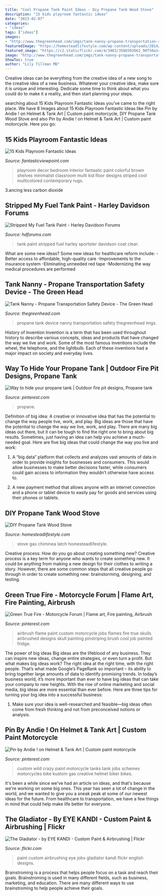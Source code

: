 ```yaml
---
title: "Cool Propane Tank Paint Ideas - Diy Propane Tank Wood Stove"
description: "15 kids playroom fantastic ideas"
date: "2023-02-07"
categories:
- "ideas"
tags: ["ideas"]
images:
- "http://www.thegreenhead.com/imgs/tank-nanny-propane-transportation-safety-device-1.jpg"
featuredImage: "https://homesteadlifestyle.com/wp-content/uploads/2014/10/diy-propane-tank-wood-stove.jpg"
featured_image: "https://c2.staticflickr.com/4/3403/3586592662_90f50a14ce_b.jpg"
image: "http://www.thegreenhead.com/imgs/tank-nanny-propane-transportation-safety-device-1.jpg"
ShowToc: true
author: "Lily Tillman MD"
---
```



Creative ideas can be everything from the creative idea of a new song to the creative idea of a new business. Whatever your creative idea, make sure it is unique and interesting. Dedicate some time to think about what you could do to make it a reality, and then start planning your steps.

	

		
searching about 15 Kids Playroom Fantastic Ideas you've came to the right place. We have 8 Images about 15 Kids Playroom Fantastic Ideas like Pin by Andie ! on Helmet &amp; Tank Art | Custom paint motorcycle, DIY Propane Tank Wood Stove and also Pin by Andie ! on Helmet &amp; Tank Art | Custom paint motorcycle. Here you go:
		
    
## 15 Kids Playroom Fantastic Ideas

<img loading=lazy src="http://www.fantasticviewpoint.com/wp-content/uploads/2016/06/wonderful-kids-playroom-ideas-with-cool-multicolored-striped-wall-paint-design-and-white-plywood-cubicles-shelves-plus-lovely-colorful-rugs-above-brown-oak-wood-laminate-floor-634x422.jpg" onerror="this.onerror=null;this.src='https://tse1.mm.bing.net/th?id=OIP.Z7AZ7GfcvtZXsM6koywojQHaE7&amp;pid=15.1';" alt="15 Kids Playroom Fantastic Ideas">

_Source: fantasticviewpoint.com_

>playroom decor bedroom interior fantastic paint colorful brown shelves minimalist classroom multi kid floor designs striped cool multicolored contemporary rugs. 

	

3.ancing less carbon dioxide 

    
## Stripped My Fuel Tank Paint - Harley Davidson Forums

<img loading=lazy src="https://www.hdforums.com/forum/attachments/sportster-models/277544d1350924354-stripped-my-fuel-tank-paint-tank-1.jpg" onerror="this.onerror=null;this.src='https://tse4.mm.bing.net/th?id=OIP.27efSl7y02NM_jYxK6gqiQHaFj&amp;pid=15.1';" alt="Stripped My Fuel Tank Paint - Harley Davidson Forums">

_Source: hdforums.com_

>tank paint stripped fuel harley sportster davidson coat clear. 

	

What are some new ideas?
Some new ideas for healthcare reform include: 
-Better access to affordable, high-quality care 
-Improvements to the insurance system 
-Eliminating unneeded red tape 
-Modernizing the way medical procedures are performed

    
## Tank Nanny - Propane Transportation Safety Device - The Green Head

<img loading=lazy src="http://www.thegreenhead.com/imgs/tank-nanny-propane-transportation-safety-device-1.jpg" onerror="this.onerror=null;this.src='https://tse3.mm.bing.net/th?id=OIP.Vx7atdF7KjcM6XCf4k1XuwHaHa&amp;pid=15.1';" alt="Tank Nanny - Propane Transportation Safety Device - The Green Head">

_Source: thegreenhead.com_

>propane tank device nanny transportation safety thegreenhead imgs. 

	

History of Invention
Invention is a term that has been used throughout history to describe various concepts, ideas and products that have changed the way we live and work. Some of the most famous inventions include the wheel, the telephone, and the lightbulb. Each of these inventions had a major impact on society and everyday lives.

    
## Way To Hide Your Propane Tank | Outdoor Fire Pit Designs, Propane Tank

<img loading=lazy src="https://i.pinimg.com/1200x/17/fa/56/17fa56c38dc654c78e213f8467dd547f.jpg" onerror="this.onerror=null;this.src='https://tse2.mm.bing.net/th?id=OIP.8LmiOIZVax25OSu3aWBlkAHaFG&amp;pid=15.1';" alt="Way to hide your propane tank | Outdoor fire pit designs, Propane tank">

_Source: pinterest.com_

>propane. 

	

Definition of big idea: A creative or innovative idea that has the potential to change the way people live, work, and play.
Big ideas are those that have the potential to change the way we live, work, and play. There are many big ideas out there, but it can be tough to find the right one to bring about big results. Sometimes, just having an idea can help you achieve a much-needed goal. Here are five big ideas that could change the way you live and work: 
1. A “big data” platform that collects and analyzes vast amounts of data in order to provide insights for businesses and consumers. This would allow businesses to make better decisions faster, while consumers could gain access to information they wouldn’t otherwise have access to.

2. A new payment method that allows anyone with an internet connection and a phone or tablet device to easily pay for goods and services using their phones or tablets.

    
## DIY Propane Tank Wood Stove

<img loading=lazy src="https://homesteadlifestyle.com/wp-content/uploads/2014/10/diy-propane-tank-wood-stove.jpg" onerror="this.onerror=null;this.src='https://tse1.mm.bing.net/th?id=OIP.c-5OuL8wlSMyfbS-72pBpwAAAA&amp;pid=15.1';" alt="DIY Propane Tank Wood Stove">

_Source: homesteadlifestyle.com_

>stove gas chiminea latch homesteadlifestyle. 

	

Creative process: How do you go about creating something new?
Creative process is a key term for anyone who wants to create something new. It could be anything from making a new design for their clothes to writing a story. However, there are some common steps that all creative people go through in order to create something new: brainstorming, designing, and testing.

    
## Green True Fire - Motorcycle Forum | Flame Art, Fire Painting, Airbrush

<img loading=lazy src="https://i.pinimg.com/originals/e0/ae/a3/e0aea3226f677b67238261cc8949b8c6.jpg" onerror="this.onerror=null;this.src='https://tse1.mm.bing.net/th?id=OIP.JBo1wIhKUda3rpm4cqNVyQHaLM&amp;pid=15.1';" alt="Green True Fire - Motorcycle Forum | Flame art, Fire painting, Airbrush">

_Source: pinterest.com_

>airbrush flame paint custom motorcycle jobs flames fire true skulls airbrushed designs skull painting pinstriping brush cool job painted fridge. 

	

The power of big ideas
Big ideas are the lifeblood of any business. They can inspire new ideas, change entire strategies, or even turn a profit. But what makes big ideas work? The right idea at the right time, with the right people. That’s what made Google’s PageRank so important – its ability to bring together large amounts of data to identify promising trends.
In today’s business world, it’s more important than ever to have big ideas that can take your company to new heights. With the rise of online marketing and social media, big ideas are more essential than ever before. Here are three tips for turning your big idea into a successful business:

1) Make sure your idea is well-researched and feasible—big ideas often come from fresh thinking and not from preconceived notions or analysis.

    
## Pin By Andie ! On Helmet &amp; Tank Art | Custom Paint Motorcycle

<img loading=lazy src="https://i.pinimg.com/originals/d3/dd/b4/d3ddb4ff401aac147e9db1e21c31f25d.jpg" onerror="this.onerror=null;this.src='https://tse1.mm.bing.net/th?id=OIP.hws2yAlRLcZSzdmc-cq4tgHaHa&amp;pid=15.1';" alt="Pin by Andie ! on Helmet &amp; Tank Art | Custom paint motorcycle">

_Source: pinterest.com_

>custom wild crazy paint motorcycle tanks tank jobs schemes motorcycles bike kustom gas creative helmet biker bikes. 

	

It's been a while since we've had an article on ideas, and that's because we're working on some big ones. This year has seen a lot of change in the world, and we wanted to give you a sneak peak at some of our newest ideas for the future. From healthcare to transportation, we have a few things in mind that could help make life better for everyone.

    
## The Gladiator - By EYE KANDI - Custom Paint &amp; Airbrushing | Flickr

<img loading=lazy src="https://c2.staticflickr.com/4/3403/3586592662_90f50a14ce_b.jpg" onerror="this.onerror=null;this.src='https://tse4.mm.bing.net/th?id=OIP.i3Bllwb9Sxni2WXk1KTfBwHaFj&amp;pid=15.1';" alt="The Gladiator - by EYE KANDI - Custom Paint &amp; Airbrushing | Flickr">

_Source: flickr.com_

>paint custom airbrushing eye jobs gladiator kandi flickr english designs. 

	

Brainstroming is a process that helps people focus on a task and reach their goals. Brainstroming is used in many different fields, such as business, marketing, and education. There are many different ways to use brainstroming to help people achieve their goals.

